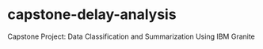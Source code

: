 # capstone-delay-analysis
Capstone Project: Data Classification and Summarization Using IBM Granite
